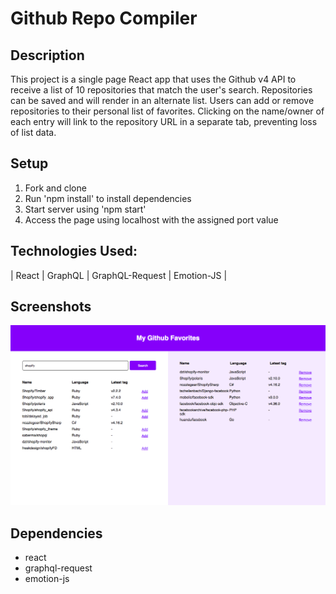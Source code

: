 # Github Repo Compiler

## Description
This project is a single page React app that uses the Github v4 API to receive a list of 10 repositories that match the user's search. Repositories can be saved and will render in an alternate list. Users can add or remove repositories to their personal list of favorites. Clicking on the name/owner of each entry will link to the repository URL in a separate tab, preventing loss of list data.

## Setup
1. Fork and clone
2. Run 'npm install' to install dependencies
3. Start server using 'npm start'
4. Access the page using localhost with the assigned port value

## Technologies Used:
| React | GraphQL | GraphQL-Request | Emotion-JS |

## Screenshots
![Repo Compiler with search results on left and saved results on right](https://raw.githubusercontent.com/dru1208/github-repo-compiler/master/docs/github%20repo%20compiler.png)

## Dependencies
* react
* graphql-request
* emotion-js
